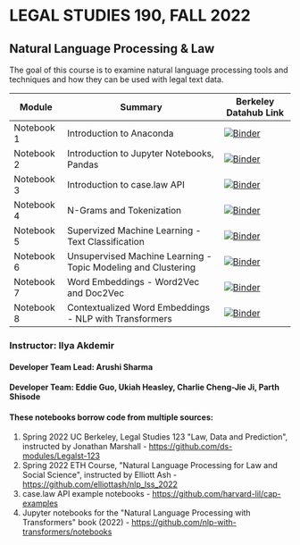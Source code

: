 # LEGAL STUDIES 190, FALL 2022
## Natural Language Processing & Law

The goal of this course is to examine natural language processing tools and techniques and how they can be used with legal text data. 

| Module         | Summary                                      |Berkeley Datahub Link           |
|----------------|----------------------------------------------|--------------------------------|
| Notebook 1     | Introduction to Anaconda                     | [![Binder](https://img.shields.io/badge/Launch-UCB%20Datahub-blue.svg)](https://datahub.berkeley.edu/hub/user-redirect/git-pull?repo=https%3A%2F%2Fgithub.com%2Fds-modules%2FLEGAL-190-FA22&branch=main&urlpath=tree%2FLEGAL-190-FA22%2FLab+1%2FLab_1.ipynb) |
| Notebook 2     | Introduction to Jupyter Notebooks, Pandas    | [![Binder](https://img.shields.io/badge/Launch-UCB%20Datahub-blue.svg)](https://datahub.berkeley.edu/hub/user-redirect/git-pull?repo=https%3A%2F%2Fgithub.com%2Fds-modules%2FLEGAL-190-FA22&branch=main&urlpath=tree%2FLEGAL-190-FA22%2FLab+2%2FLab_2.ipynb) |
| Notebook 3     | Introduction to case.law API                        | [![Binder](https://img.shields.io/badge/Launch-UCB%20Datahub-blue.svg)](https://datahub.berkeley.edu/hub/user-redirect/git-pull?repo=https%3A%2F%2Fgithub.com%2Fds-modules%2FLEGAL-190-FA22&branch=main&urlpath=tree%2FLEGAL-190-FA22%2FLab+3%2FLab_3.ipynb) |
| Notebook 4     | N-Grams and Tokenization                     | [![Binder](https://img.shields.io/badge/Launch-UCB%20Datahub-blue.svg)](https://datahub.berkeley.edu/hub/user-redirect/git-pull?repo=https%3A%2F%2Fgithub.com%2Fds-modules%2FLEGAL-190-FA22&branch=main&urlpath=tree%2FLEGAL-190-FA22%2FLab+4%2FLab_4.ipynb) |
| Notebook 5     | Supervized Machine Learning - Text Classification                          | [![Binder](https://img.shields.io/badge/Launch-UCB%20Datahub-blue.svg)](https://datahub.berkeley.edu/hub/user-redirect/git-pull?repo=https%3A%2F%2Fgithub.com%2Fds-modules%2FLEGAL-190-FA22&branch=main&urlpath=tree%2FLEGAL-190-FA22%2FLab+5%2FLab5_Final.ipynb) |
| Notebook 6     | Unsupervised Machine Learning - Topic Modeling and Clustering                | [![Binder](https://img.shields.io/badge/Launch-UCB%20Datahub-blue.svg)](https://datahub.berkeley.edu/hub/user-redirect/git-pull?repo=https%3A%2F%2Fgithub.com%2Fds-modules%2FLEGAL-190-FA22&branch=main&urlpath=tree%2FLEGAL-190-FA22%2FLab+6%2FLab_6.ipynb) |
| Notebook 7     | Word Embeddings - Word2Vec and Doc2Vec                         | [![Binder](https://img.shields.io/badge/Launch-UCB%20Datahub-blue.svg)](https://datahub.berkeley.edu/hub/user-redirect/git-pull?repo=https%3A%2F%2Fgithub.com%2Fds-modules%2FLEGAL-190-FA22&branch=main&urlpath=tree%2FLEGAL-190-FA22%2FLab+7%2FLab_7.ipynb) |
| Notebook 8     | Contextualized Word Embeddings - NLP with Transformers                        | [![Binder](https://img.shields.io/badge/Launch-UCB%20Datahub-blue.svg)](https://datahub.berkeley.edu/hub/user-redirect/git-pull?repo=https%3A%2F%2Fgithub.com%2Fds-modules%2FLEGAL-190-FA22&branch=main&urlpath=tree%2FLEGAL-190-FA22%2FLab+8%2FLab_8_Final.ipynb) |

### Instructor: Ilya Akdemir
#### Developer Team Lead: Arushi Sharma
#### Developer Team: Eddie Guo, Ukiah Heasley, Charlie Cheng-Jie Ji, Parth Shisode
#### These notebooks borrow code from multiple sources:
1) Spring 2022 UC Berkeley, Legal Studies 123 "Law, Data and Prediction", instructed by Jonathan Marshall - https://github.com/ds-modules/Legalst-123
2) Spring 2022 ETH Course, "Natural Language Processing for Law and Social Science", instructed by Elliott Ash - https://github.com/elliottash/nlp_lss_2022
3) case.law API example notebooks - https://github.com/harvard-lil/cap-examples
4) Jupyter notebooks for the "Natural Language Processing with Transformers" book (2022) - https://github.com/nlp-with-transformers/notebooks
